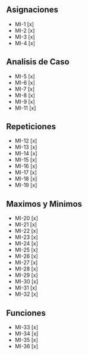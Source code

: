 ## Asignaciones
- MI-1 [x]
- MI-2 [x]
- MI-3 [x]
- MI-4 [x]

## Analisis de Caso
- MI-5 [x]
- MI-6 [x]
- MI-7 [x]
- MI-8 [x]
- MI-9 [x]
- MI-11 [x]

## Repeticiones
- MI-12 [x]
- MI-13 [x]
- MI-14 [x]
- MI-15 [x]
- MI-16 [x]
- MI-17 [x]
- MI-18 [x]
- MI-19 [x]

## Maximos y Minimos
- MI-20 [x]
- MI-21 [x]
- MI-22 [x]
- MI-23 [x]
- MI-24 [x]
- MI-25 [x]
- MI-26 [x]
- MI-27 [x]
- MI-28 [x]
- MI-29 [x]
- MI-30 [x]
- MI-31 [x]
- MI-32 [x]

## Funciones
- MI-33 [x]
- MI-34 [x]
- MI-35 [x]
- MI-36 [x]